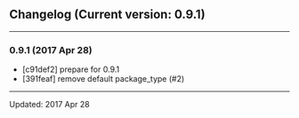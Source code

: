 ## Changelog (Current version: 0.9.1)

-----------------

### 0.9.1 (2017 Apr 28)

* [c91def2] prepare for 0.9.1
* [391feaf] remove default package_type (#2)

-----------------

Updated: 2017 Apr 28
